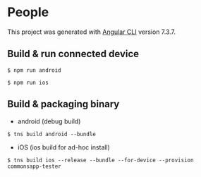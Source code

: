 # People

This project was generated with [Angular CLI](https://github.com/angular/angular-cli) version 7.3.7.


## Build & run connected device

```shellscript
$ npm run android

$ npm run ios
```

## Build & packaging binary

- android (debug build)

```shellscript
$ tns build android --bundle
```

- iOS (ios build for ad-hoc install)

```shellscript
$ tns build ios --release --bundle --for-device --provision commonsapp-tester
```
